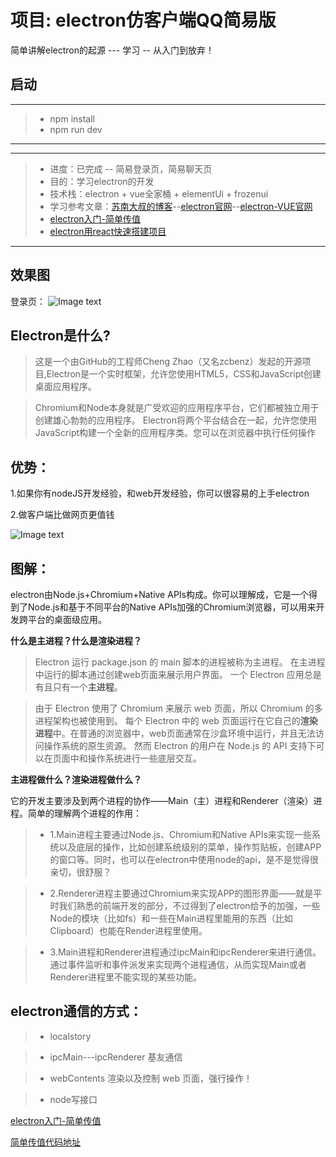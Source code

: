 # 项目: electron仿客户端QQ简易版

简单讲解electron的起源 --- 学习 -- 从入门到放弃！

## 启动
------
   > * npm install
   > * npm run dev
------
------

> * 进度：已完成 -- 简易登录页，简易聊天页
> * 目的：学习electron的开发
> * 技术栈：electron + vue全家桶 + elementUi + frozenui
> * 学习参考文章：[苏南大叔的博客](https://newsn.net/category/electron/)--[electron官网](https://electronjs.org/docs)--[electron-VUE官网](https://simulatedgreg.gitbooks.io/electron-vue/content/cn/getting_started.html)
> * [electron入门-简单传值](https://juejin.im/post/5cc5641af265da03a85ac9c7#heading-8)
> * [electron用react快速搭建项目](https://juejin.im/post/5a6a91276fb9a01cbd58ce32#heading-1)

------
## 效果图

登录页：
![Image text](https://github.com/yuanxin42/qq/blob/master/img/QQ图片20190712100207.png)


## Electron是什么?

> 这是一个由GitHub的工程师Cheng Zhao（又名zcbenz）发起的开源项目,Electron是一个实时框架，允许您使用HTML5，CSS和JavaScript创建桌面应用程序。

> Chromium和Node本身就是广受欢迎的应用程序平台，它们都被独立用于创建雄心勃勃的应用程序。 Electron将两个平台结合在一起，允许您使用JavaScript构建一个全新的应用程序类。您可以在浏览器中执行任何操作

## 优势：
   1.如果你有nodeJS开发经验，和web开发经验，你可以很容易的上手electron
   
   2.做客户端比做网页更值钱

![Image text](https://github.com/yuanxin42/qq/blob/master/img/QQ图片20190712094509.png)

## 图解：

electron由Node.js+Chromium+Native APIs构成。你可以理解成，它是一个得到了Node.js和基于不同平台的Native APIs加强的Chromium浏览器，可以用来开发跨平台的桌面级应用。

**什么是主进程？什么是渲染进程？**

> Electron 运行 package.json 的 main 脚本的进程被称为主进程。 在主进程中运行的脚本通过创建web页面来展示用户界面。 一个 Electron 应用总是有且只有一个**主进程**。

> 由于 Electron 使用了 Chromium 来展示 web 页面，所以 Chromium 的多进程架构也被使用到。 每个 Electron 中的 web 页面运行在它自己的**渲染进程**中。在普通的浏览器中，web页面通常在沙盒环境中运行，并且无法访问操作系统的原生资源。 然而 Electron 的用户在 Node.js 的 API 支持下可以在页面中和操作系统进行一些底层交互。


**主进程做什么？渲染进程做什么？**

它的开发主要涉及到两个进程的协作——Main（主）进程和Renderer（渲染）进程。简单的理解两个进程的作用：

> *  1.Main进程主要通过Node.js、Chromium和Native APIs来实现一些系统以及底层的操作，比如创建系统级别的菜单，操作剪贴板，创建APP的窗口等。同时，也可以在electron中使用node的api，是不是觉得很亲切，很舒服？

> *  2.Renderer进程主要通过Chromium来实现APP的图形界面——就是平时我们熟悉的前端开发的部分，不过得到了electron给予的加强，一些Node的模块（比如fs）和一些在Main进程里能用的东西（比如Clipboard）也能在Render进程里使用。

> *  3.Main进程和Renderer进程通过ipcMain和ipcRenderer来进行通信。通过事件监听和事件派发来实现两个进程通信，从而实现Main或者Renderer进程里不能实现的某些功能。

## electron通信的方式：

> * localstory

> * ipcMain---ipcRenderer 基友通信

> * webContents 渲染以及控制 web 页面，强行操作！

> * node写接口

[electron入门-简单传值](https://juejin.im/post/5cc5641af265da03a85ac9c7#heading-8)

[简单传值代码地址](https://github.com/yuanxin42/electronStudy/tree/master/1.%E8%B7%A8%E5%9F%9F%E9%80%9A%E4%BF%A1)



   
   





